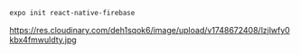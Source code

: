```bash
expo init react-native-firebase
```

https://res.cloudinary.com/deh1sqok6/image/upload/v1748672408/lzjlwfy0kbx4fmwuldty.jpg